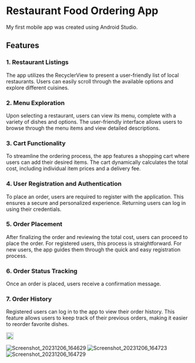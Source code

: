 # Restaurant Food Ordering App

My first mobile app was created using Android Studio.


## Features
### 1. Restaurant Listings
The app utilizes the RecyclerView to present a user-friendly list of local restaurants. Users can easily scroll through the available options and explore different cuisines.

### 2. Menu Exploration
Upon selecting a restaurant, users can view its menu, complete with a variety of dishes and options. The user-friendly interface allows users to browse through the menu items and view detailed descriptions.

### 3. Cart Functionality
To streamline the ordering process, the app features a shopping cart where users can add their desired items. The cart dynamically calculates the total cost, including individual item prices and a delivery fee.

### 4. User Registration and Authentication
To place an order, users are required to register with the application. This ensures a secure and personalized experience. Returning users can log in using their credentials.

### 5. Order Placement
After finalizing the order and reviewing the total cost, users can proceed to place the order. For registered users, this process is straightforward. For new users, the app guides them through the quick and easy registration process.

### 6. Order Status Tracking
Once an order is placed, users receive a confirmation message.

### 7. Order History
Registered users can log in to the app to view their order history. This feature allows users to keep track of their previous orders, making it easier to reorder favorite dishes.

<img src="https://github.com/NethmiSilva/Food-App/assets/91644460/3d65c1a2-d25a-404d-be19-4673caca5f96" width="20" height="20">

![Screenshot_20231206_164629](https://github.com/NethmiSilva/Food-App/assets/91644460/1a4b0c2c-40b8-4224-9f4d-fc8eca22909c)
![Screenshot_20231206_164723](https://github.com/NethmiSilva/Food-App/assets/91644460/3c914197-aa49-4cb8-ba3c-af935c02ea64)
![Screenshot_20231206_164729](https://github.com/NethmiSilva/Food-App/assets/91644460/d8ea6b0c-6ac1-4073-b577-0d179e3e43b6)

